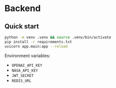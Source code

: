# Backend

## Quick start

```bash
python -m venv .venv && source .venv/bin/activate
pip install -r requirements.txt
uvicorn app.main:app --reload
```

Environment variables:

* `OPENAI_API_KEY`
* `NASA_API_KEY`
* `JWT_SECRET`
* `REDIS_URL`
